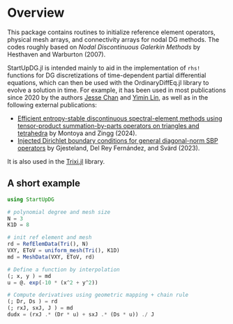 # Overview

This package contains routines to initialize reference element operators, physical mesh arrays, and connectivity arrays for nodal DG methods. The codes roughly based on *Nodal Discontinuous Galerkin Methods* by Hesthaven and Warburton (2007).

StartUpDG.jl is intended mainly to aid in the implementation of `rhs!` functions for DG discretizations of time-dependent partial differential equations, which can then be used with the OrdinaryDiffEq.jl library to evolve a solution in time. For example, it has been used in most publications since 2020 by the authors [Jesse Chan](https://scholar.google.com/citations?user=rqGSShYAAAAJ&hl=en) and [Yimin Lin](https://scholar.google.com/citations?hl=en&user=yCrSttgAAAAJ), as well as in the following external publications: 
* [Efficient entropy-stable discontinuous spectral-element methods using tensor-product summation-by-parts operators on triangles and tetrahedra](https://doi.org/10.1016/j.jcp.2024.113360) by Montoya and Zingg (2024).
* [Injected Dirichlet boundary conditions for general diagonal-norm SBP operators](https://www.researchgate.net/profile/Anita-Gjesteland/publication/374234334_Injected_Dirichlet_boundary_conditions_for_general_diagonal-norm_SBP_operators/links/6515500dcce2460b6c3d6eda/Injected-Dirichlet-boundary-conditions-for-general-diagonal-norm-SBP-operators.pdf) by Gjesteland, Del Rey Fernández, and Svärd (2023).

It is also used in the [Trixi.jl](https://github.com/trixi-framework/Trixi.jl/) library.

## A short example

```julia
using StartUpDG

# polynomial degree and mesh size
N = 3
K1D = 8

# init ref element and mesh
rd = RefElemData(Tri(), N)
VXY, EToV = uniform_mesh(Tri(), K1D)
md = MeshData(VXY, EToV, rd)

# Define a function by interpolation
(; x, y ) = md
u = @. exp(-10 * (x^2 + y^2))

# Compute derivatives using geometric mapping + chain rule
(; Dr, Ds ) = rd
(; rxJ, sxJ, J ) = md
dudx = (rxJ .* (Dr * u) + sxJ .* (Ds * u)) ./ J
```
